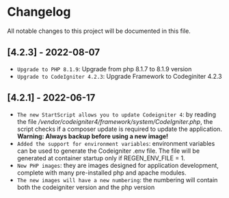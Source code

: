 # Changelog
All notable changes to this project will be documented in this file.

## [4.2.3] - 2022-08-07

- `Upgrade to PHP 8.1.9`: Upgrade from php 8.1.7 to 8.1.9 version
- `Upgrade to CodeIgniter 4.2.3`: Upgrade Framework to Codeginiter 4.2.3


## [4.2.1] - 2022-06-17

- `The new StartScript allows you to update Codeigniter 4`: by reading the file */vendor/codeigniter4/framework/system/CodeIgniter.php*, the script checks if a composer update is required to update the application. **Warning: Always backup before using a new image!**
- `Added the support for environment variables`: environment variables can be used to generate the Codeigniter .env file.  The file will be generated at container startup only if REGEN_ENV_FILE = 1.
- `New PHP images`: they are images designed for application development, complete with many pre-installed php and apache modules.
- `The new images will have a new numbering`: the numbering will contain both the codeigniter version and the php version
